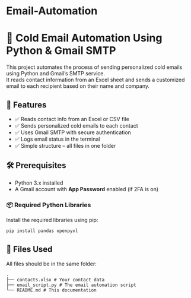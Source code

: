# Email-Automation
# 📧 Cold Email Automation Using Python & Gmail SMTP

This project automates the process of sending personalized cold emails using Python and Gmail’s SMTP service.  
It reads contact information from an Excel sheet and sends a customized email to each recipient based on their name and company.

## 🚀 Features

- ✅ Reads contact info from an Excel or CSV file  
- ✅ Sends personalized cold emails to each contact  
- ✅ Uses Gmail SMTP with secure authentication  
- ✅ Logs email status in the terminal  
- ✅ Simple structure – all files in one folder  

## 🛠️ Prerequisites

- Python 3.x installed
- A Gmail account with **App Password** enabled (if 2FA is on)

### 📦 Required Python Libraries

Install the required libraries using pip:

```bash
pip install pandas openpyxl

```

## 📁 Files Used

All files should be in the same folder:
```
.
├── contacts.xlsx # Your contact data
├── email_script.py # The email automation script
└── README.md # This documentation
```



